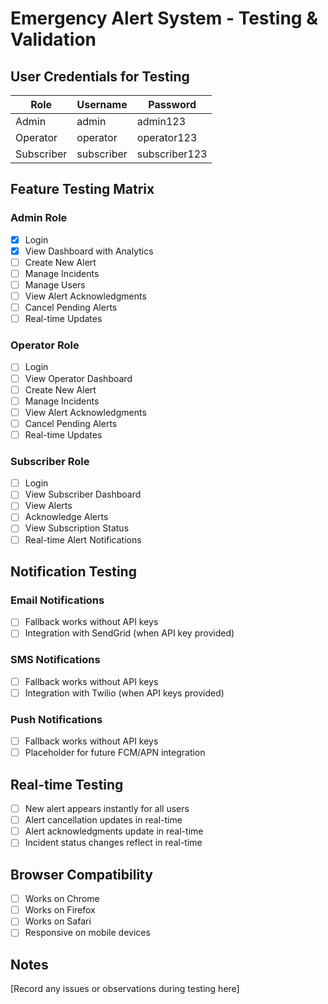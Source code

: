 # Emergency Alert System - Testing & Validation

## User Credentials for Testing

| Role | Username | Password |
|------|----------|----------|
| Admin | admin | admin123 |
| Operator | operator | operator123 |
| Subscriber | subscriber | subscriber123 |

## Feature Testing Matrix

### Admin Role
- [x] Login
- [x] View Dashboard with Analytics
- [ ] Create New Alert
- [ ] Manage Incidents
- [ ] Manage Users
- [ ] View Alert Acknowledgments
- [ ] Cancel Pending Alerts
- [ ] Real-time Updates

### Operator Role
- [ ] Login
- [ ] View Operator Dashboard
- [ ] Create New Alert
- [ ] Manage Incidents
- [ ] View Alert Acknowledgments
- [ ] Cancel Pending Alerts
- [ ] Real-time Updates

### Subscriber Role
- [ ] Login
- [ ] View Subscriber Dashboard
- [ ] View Alerts
- [ ] Acknowledge Alerts
- [ ] View Subscription Status
- [ ] Real-time Alert Notifications

## Notification Testing

### Email Notifications
- [ ] Fallback works without API keys
- [ ] Integration with SendGrid (when API key provided)

### SMS Notifications
- [ ] Fallback works without API keys
- [ ] Integration with Twilio (when API keys provided)

### Push Notifications
- [ ] Fallback works without API keys
- [ ] Placeholder for future FCM/APN integration

## Real-time Testing
- [ ] New alert appears instantly for all users
- [ ] Alert cancellation updates in real-time
- [ ] Alert acknowledgments update in real-time
- [ ] Incident status changes reflect in real-time

## Browser Compatibility
- [ ] Works on Chrome
- [ ] Works on Firefox
- [ ] Works on Safari
- [ ] Responsive on mobile devices

## Notes
[Record any issues or observations during testing here]
